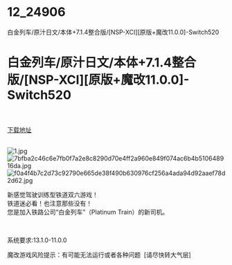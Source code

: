 # 12_24906
白金列车/原汁日文/本体+7.1.4整合版/[NSP-XCI][原版+魔改11.0.0]-Switch520
# 白金列车/原汁日文/本体+7.1.4整合版/[NSP-XCI][原版+魔改11.0.0]-Switch520
 <br/></br>
[下载地址](https://www.switch520.cc/article/24906 "下载地址")
<br/></br>

<p><img title="1.jpg" src="https://www.switch520.cc/muke_img/2021_11_26_62abf041a20b6.jpg" alt="1.jpg"><br>
<img title="7bfba2c46c6e7fb0f7a2e8c8290d70e4ff2a960e849f074ac6b4b510648916da.jpg" src="https://www.switch520.cc/muke_img/2021_11_26_5d24c00e2e568.jpg" alt="7bfba2c46c6e7fb0f7a2e8c8290d70e4ff2a960e849f074ac6b4b510648916da.jpg"><br>
<img title="f0a4f4b7c2d73c92790e665de38f490b630976cf256a4ada94d92aaef78d2d62.jpg" src="https://www.switch520.cc/muke_img/2021_11_26_9f9835e0d26d5.jpg" alt="f0a4f4b7c2d73c92790e665de38f490b630976cf256a4ada94d92aaef78d2d62.jpg"></p>
<p>新感觉驾驶训练型铁道双六游戏！<br>
铁道迷必看！也注意那些没有！<br>
您是加入铁路公司“白金列车”（Platinum Train）的新司机。</p>
<p>&nbsp;</p>
<p>系统要求:13.1.0-11.0.0</p>
<p>魔改游戏风险提示：有可能无法运行或者各种问题 &nbsp;[请尽快转大气层]</p>




